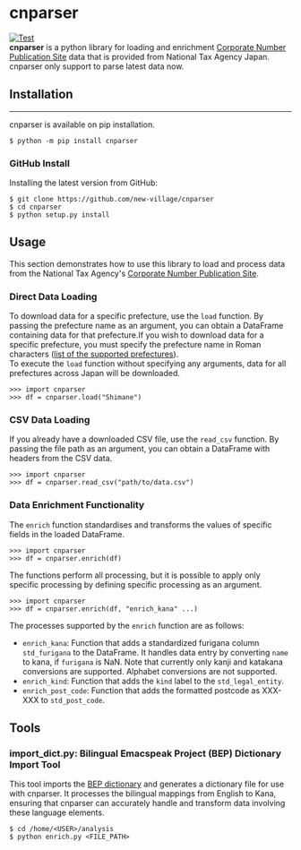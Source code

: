 # cnparser  
[![Test](https://github.com/new-village/cnparser/actions/workflows/test.yaml/badge.svg)](https://github.com/new-village/cnparser/actions/workflows/test.yaml)  
**cnparser** is a python library for loading and enrichment [Corporate Number Publication Site](https://www.houjin-bangou.nta.go.jp/en/) data that is provided from National Tax Agency Japan. cnparser only support to parse latest data now.   
  
## Installation  
----------------------
cnparser is available on pip installation.
```shell:
$ python -m pip install cnparser
```
  
### GitHub Install
Installing the latest version from GitHub:  
```shell:
$ git clone https://github.com/new-village/cnparser
$ cd cnparser
$ python setup.py install
```
    
## Usage
This section demonstrates how to use this library to load and process data from the National Tax Agency's [Corporate Number Publication Site](https://www.houjin-bangou.nta.go.jp/).

### Direct Data Loading
To download data for a specific prefecture, use the `load` function. By passing the prefecture name as an argument, you can obtain a DataFrame containing data for that prefecture.If you wish to download data for a specific prefecture, you must specify the prefecture name in Roman characters ([list of the supported prefectures](https://github.com/new-village/cnparser/blob/main/cnparser/config/file_id.json)).  
To execute the `load` function without specifying any arguments, data for all prefectures across Japan will be downloaded. 
```python:
>>> import cnparser
>>> df = cnparser.load("Shimane")
```

### CSV Data Loading
If you already have a downloaded CSV file, use the `read_csv` function. By passing the file path as an argument, you can obtain a DataFrame with headers from the CSV data.
```python:
>>> import cnparser
>>> df = cnparser.read_csv("path/to/data.csv")
```

### Data Enrichment Functionality
The `enrich` function standardises and transforms the values of specific fields in the loaded DataFrame. 
```python:
>>> import cnparser
>>> df = cnparser.enrich(df)
```

The functions perform all processing, but it is possible to apply only specific processing by defining specific processing as an argument.
```python:
>>> import cnparser
>>> df = cnparser.enrich(df, "enrich_kana" ...)
```

The processes supported by the `enrich` function are as follows:
- `enrich_kana`: Function that adds a standardized furigana column `std_furigana` to the DataFrame. It handles data entry by converting `name` to kana, if `furigana` is NaN. Note that currently only kanji and katakana conversions are supported. Alphabet conversions are not supported.  
- `enrich_kind`: Function that adds the `kind` label to the `std_legal_entity`.  
- `enrich_post_code`: Function that adds the formatted postcode as XXX-XXX to `std_post_code`.  


## Tools
### import_dict.py: Bilingual Emacspeak Project (BEP) Dictionary Import Tool
This tool imports the [BEP dictionary](https://fastapi.metacpan.org/source/MASH/Lingua-JA-Yomi-0.01/lib/Lingua/JA) and generates a dictionary file for use with cnparser. It processes the bilingual mappings from English to Kana, ensuring that cnparser can accurately handle and transform data involving these language elements.
```shell:
$ cd /home/<USER>/analysis
$ python enrich.py <FILE_PATH>
```
